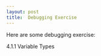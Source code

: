 ```yaml
---
layout: post
title:  Debugging Exercise
---
```



Here are some debugging exercise:

4.1.1 Variable Types
